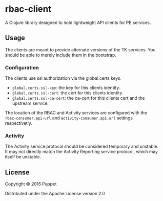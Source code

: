 # rbac-client

A Clojure library designed to hold lightweight API clients for PE services.

## Usage

The clients are meant to provide alternate versions of the TK services.
You should be able to merely include them in the bootstrap.

### Configuration

The clients use ssl authorization via the global.certs keys.

- `global.certs.ssl-key`: the key for this clients identity.
- `global.certs.ssl-cert`: the cert for this clients identity.
- `global.certs.ssl-ca-cert`: the ca-cert for this clients cert and the upstream service.

The location of the RBAC and Activity services are configured with the
`rbac-consumer.api-url` and `activity-consumer.api.url` settings respectivetly.

### Activity

The Activity service protocol should be considered temporary and unstable. It may not
directly match the Activity Reporting service protocol, which may itself be unstable.

## License

Copyright © 2016 Puppet

Distributed under the Apache License version 2.0

